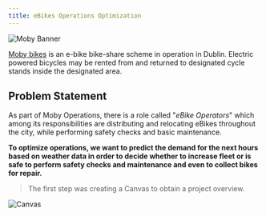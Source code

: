 ```yaml
---
title: eBikes Operations Optimization
---
```


![Moby Banner](/images/maxresdefault.jpeg)

[Moby bikes](https://mobybikes.com/) is an e-bike bike-share scheme in operation in Dublin. Electric powered bicycles may be rented from and returned to designated cycle stands inside the designated area.


## Problem Statement

As part of Moby Operations, there is a role called "_eBike Operators_" which among its responsibilities are distributing and relocating eBikes throughout the city, while performing safety checks and basic maintenance.

**To optimize operations, we want to predict the demand for the next hours based on weather data in order to decide whether to increase fleet or is safe to perform safety checks and maintenance and even to collect bikes for repair.**

> The first step was creating a Canvas to obtain a project overview.

![Canvas](/images/canvas.png)
